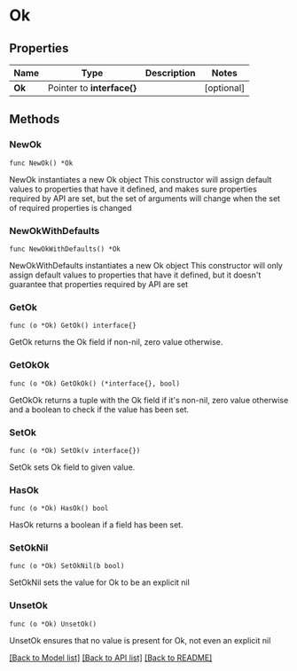 # Ok

## Properties

Name | Type | Description | Notes
------------ | ------------- | ------------- | -------------
**Ok** | Pointer to **interface{}** |  | [optional] 

## Methods

### NewOk

`func NewOk() *Ok`

NewOk instantiates a new Ok object
This constructor will assign default values to properties that have it defined,
and makes sure properties required by API are set, but the set of arguments
will change when the set of required properties is changed

### NewOkWithDefaults

`func NewOkWithDefaults() *Ok`

NewOkWithDefaults instantiates a new Ok object
This constructor will only assign default values to properties that have it defined,
but it doesn't guarantee that properties required by API are set

### GetOk

`func (o *Ok) GetOk() interface{}`

GetOk returns the Ok field if non-nil, zero value otherwise.

### GetOkOk

`func (o *Ok) GetOkOk() (*interface{}, bool)`

GetOkOk returns a tuple with the Ok field if it's non-nil, zero value otherwise
and a boolean to check if the value has been set.

### SetOk

`func (o *Ok) SetOk(v interface{})`

SetOk sets Ok field to given value.

### HasOk

`func (o *Ok) HasOk() bool`

HasOk returns a boolean if a field has been set.

### SetOkNil

`func (o *Ok) SetOkNil(b bool)`

 SetOkNil sets the value for Ok to be an explicit nil

### UnsetOk
`func (o *Ok) UnsetOk()`

UnsetOk ensures that no value is present for Ok, not even an explicit nil

[[Back to Model list]](../README.md#documentation-for-models) [[Back to API list]](../README.md#documentation-for-api-endpoints) [[Back to README]](../README.md)


